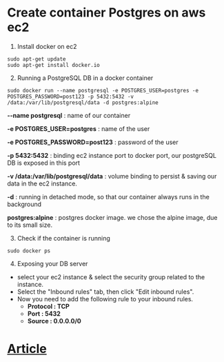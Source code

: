 # Create container Postgres on aws ec2 #

1) Install docker on ec2
```
sudo apt-get update
sudo apt-get install docker.io
``` 
2) Running a PostgreSQL DB in a docker container
```
sudo docker run --name postgresql -e POSTGRES_USER=postgres -e POSTGRES_PASSWORD=post123 -p 5432:5432 -v /data:/var/lib/postgresql/data -d postgres:alpine
```
**--name postgresql** : name of our container

**-e POSTGRES_USER=postgres** : name of the user

**-e POSTGRES_PASSWORD=post123** : password of the user

**-p 5432:5432** : binding ec2 instance port to docker port, our postgreSQL DB is exposed in this port

**-v /data:/var/lib/postgresql/data** : volume binding to persist & saving our data in the ec2 instance.

**-d** : running in detached mode, so that our container always runs in the background

**postgres:alpine** : postgres docker image. we chose the alpine image, due to its small size.

3) Check if the container is running
```
sudo docker ps
```
4) Exposing your DB server

- select your ec2 instance & select the security group related to the instance.
- Select the "Inbound rules" tab, then click "Edit inbound rules".
- Now you need to add the following rule to your inbound rules.
  - **Protocol : TCP**
  - **Port : 5432**
  - **Source : 0.0.0.0/0**

# [Article](https://dev.to/amedd/dockerize-a-postgresql-database-in-an-aws-ec2-instance-5dej) #